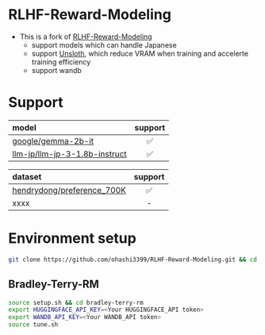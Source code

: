 # RLHF-Reward-Modeling

- This is a fork of [RLHF-Reward-Modeling](https://github.com/RLHFlow/RLHF-Reward-Modeling)
  - support models which can handle Japanese
  - support [Unsloth](https://github.com/unslothai/unsloth), which reduce VRAM when training and accelerte training efficiency
  - support wandb

# Support

|model|support|
|:---|:---:|
|[google/gemma-2b-it](https://huggingface.co/google/gemma-2b-it)|✅|
|[llm-jp/llm-jp-3-1.8b-instruct](https://huggingface.co/llm-jp/llm-jp-3-1.8b-instruct)|✅|

|dataset|support|
|:---|:---:|
|[hendrydong/preference_700K](https://huggingface.co/datasets/hendrydong/preference_700K)|✅|
|xxxx|-|

# Environment setup

```sh
git clone https://github.com/ohashi3399/RLHF-Reward-Modeling.git && cd RLHF-Reward-Modeling
```

## Bradley-Terry-RM

```sh
source setup.sh && cd bradley-terry-rm
export HUGGINGFACE_API_KEY=<Your HUGGINGFACE_API token>
export WANDB_API_KEY=<Your WANDB_API token>
source tune.sh
```
